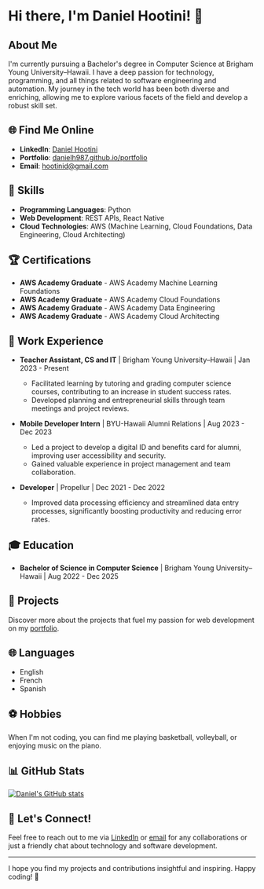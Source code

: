 # Hi there, I'm Daniel Hootini! 👋

## About Me

I'm currently pursuing a Bachelor's degree in Computer Science at Brigham Young University–Hawaii. I have a deep passion for technology, programming, and all things related to software engineering and automation. My journey in the tech world has been both diverse and enriching, allowing me to explore various facets of the field and develop a robust skill set.

## 🌐 Find Me Online

- **LinkedIn**: [Daniel Hootini](https://www.linkedin.com/in/daniel-hootini)
- **Portfolio**: [danielh987.github.io/portfolio](https://danielh987.github.io/portfolio)
- **Email**: [hootinid@gmail.com](mailto:hootinid@gmail.com)

## 🔧 Skills

- **Programming Languages**: Python
- **Web Development**: REST APIs, React Native
- **Cloud Technologies**: AWS (Machine Learning, Cloud Foundations, Data Engineering, Cloud Architecting)

## 🏆 Certifications

- **AWS Academy Graduate** - AWS Academy Machine Learning Foundations
- **AWS Academy Graduate** - AWS Academy Cloud Foundations
- **AWS Academy Graduate** - AWS Academy Data Engineering
- **AWS Academy Graduate** - AWS Academy Cloud Architecting

## 💼 Work Experience

- **Teacher Assistant, CS and IT** | Brigham Young University–Hawaii | Jan 2023 - Present
  - Facilitated learning by tutoring and grading computer science courses, contributing to an increase in student success rates.
  - Developed planning and entrepreneurial skills through team meetings and project reviews.

- **Mobile Developer Intern** | BYU-Hawaii Alumni Relations | Aug 2023 - Dec 2023
  - Led a project to develop a digital ID and benefits card for alumni, improving user accessibility and security.
  - Gained valuable experience in project management and team collaboration.

- **Developer** | Propellur | Dec 2021 - Dec 2022
  - Improved data processing efficiency and streamlined data entry processes, significantly boosting productivity and reducing error rates.

## 🎓 Education

- **Bachelor of Science in Computer Science** | Brigham Young University–Hawaii | Aug 2022 - Dec 2025

## 🌟 Projects

Discover more about the projects that fuel my passion for web development on my [portfolio](https://danielh987.github.io/portfolio/).

## 🌐 Languages

- English
- French
- Spanish

## ⚽ Hobbies

When I'm not coding, you can find me playing basketball, volleyball, or enjoying music on the piano.

## 📊 GitHub Stats

[![Daniel's GitHub stats](https://github-readme-stats.vercel.app/api?username=danielh987&show_icons=true&theme=radical)](https://github.com/danielh987)

## 🤝 Let's Connect!

Feel free to reach out to me via [LinkedIn](https://www.linkedin.com/in/daniel-hootini) or [email](mailto:hootinid@gmail.com) for any collaborations or just a friendly chat about technology and software development.

---

I hope you find my projects and contributions insightful and inspiring. Happy coding!  🚀
